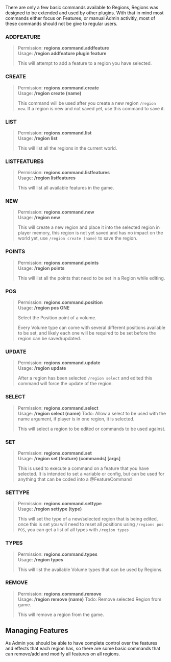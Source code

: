 
There are only a few basic commands available to Regions, Regions was designed to be extended and used by other plugins. With that in mind most commands either focus on Features, or manual Admin activitiy, most of these commands should not be give to regular users.

### ADDFEATURE
> Permission: **regions.command.addfeature** <br />
> Usage: **/region addfeature plugin feature**
>
> This will attempt to add a feature to a region you have selected.

### CREATE
> Permission: **regions.command.create** <br />
> Usage: **/region create (name)**
>
> This command will be used after you create a new region `/region new`. If a region is new and not saved yet, use this command to save it.

### LIST
> Permission: **regions.command.list** <br />
> Usage: **/region list**
>
> This will list all the regions in the current world.

### LISTFEATURES
> Permission: **regions.command.listfeatures** <br />
> Usage: **/region listfeatures**
>
> This will list all available features in the game.

### NEW
> Permission: **regions.command.new** <br />
> Usage: **/region new**
>
> This will create a new region and place it into the selected region in player memory, this region is not yet saved and has no impact on the world yet, use `/region create (name)` to save the region.

### POINTS
> Permission: **regions.command.points** <br />
> Usage: **/region points**
>
> This will list all the points that need to be set in a Region while editing.

### POS
> Permission: **regions.command.position** <br />
> Usage: **/region pos ONE**
>
> Select the Position point of a volume.
>
> Every Volume type can come with several different positions available to be set, and likely each one will be required to be set before the region can be saved/updated.

### UPDATE
> Permission: **regions.command.update** <br />
> Usage: **/region update**
>
> After a region has been selected `/region select` and edited this command will force the update of the region.

### SELECT
> Permission: **regions.command.select** <br />
> Usage: **/region select (name)**
> Todo: Allow a select to be used with the name argument, if player is in one region, it is selected.
>
> This will select a region to be edited or commands to be used against.

### SET
> Permission: **regions.command.set** <br />
> Usage: **/region set (feature) (commands) [args]**
>
> This is used to execute a command on a feature that you have selected. It is intended to set a variable or config, but can be used for anything that can be coded into a @FeatureCommand

### SETTYPE
> Permission: **regions.command.settype** <br />
> Usage: **/region settype (type)**
>
> This will set the type of a new/selected region that is being edited, once this is set you will need to reset all positions using `/regions pos POS`, you can get a list of all types with `/region types`

### TYPES
> Permission: **regions.command.types** <br />
> Usage: **/region types**
>
> This will list the available Volume types that can be used by Regions.

### REMOVE
> Permission: **regions.command.remove** <br />
> Usage: **/region remove (name)**
> Todo: Remove selected Region from game.
>
> This will remove a region from the game.

## Managing Features

As Admin you should be able to have complete control over the features and effects that each region has, so there are some basic commands that can remove/add and modify all features on all regions.
